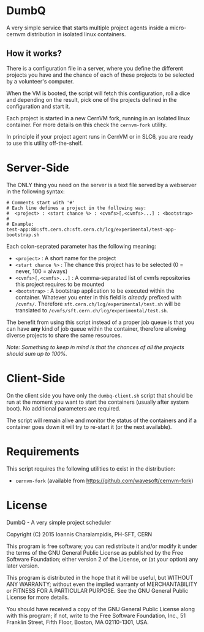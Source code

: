 # DumbQ

A very simple service that starts multiple project agents inside a micro-cernvm distribution in isolated linux containers.

## How it works?

There is a configuration file in a server, where you define the different projects you have and the chance of each of these projects to be selected by a  volunteer's computer.

When the VM is booted, the script will fetch this configuration, roll a dice and depending on the result, pick one of the projects defined in the configuration and start it.

Each project is started in a new CernVM fork, running in an isolated linux container. For more details on this check the `cernvm-fork` utility.

In principle if your project agent runs in CernVM or in SLC6, you are ready to use this utility off-the-shelf.

# Server-Side

The ONLY thing you need on the server is a text file served by a webserver in the following syntax:

    # Comments start with '#'
    # Each line defines a project in the following way:
    #  <project> : <start chance %> : <cvmfs>[,<cvmfs>...] : <bootstrap>
    #
    # Example:
    test-app:80:sft.cern.ch:sft.cern.ch/lcg/experimental/test-app-bootstrap.sh

Each colon-seprated parameter has the following meaning:

 * `<project>` : A short name for the project
 * `<start chance %>` : The chance this project has to be selected (0 = never, 100 = always)
 * `<cvmfs>[,<cvmfs>...]` : A  comma-separated list of cvmfs repositories this project requires to be mounted
 * `<bootstrap>` : A bootstrap application to be executed within the container. Whatever you enter in this field is *already* prefixed with `/cvmfs/`. Therefore `sft.cern.ch/lcg/experimental/test.sh` will be translated to `/cvmfs/sft.cern.ch/lcg/experimental/test.sh`.

The benefit from using this script instead of a proper job queue is that you can have **any** kind of job queue within the container, therefore allowing diverse projects to share the same resources.

_Note: Something to keep in mind is that the chances of all the projects should sum up to 100%._

# Client-Side

On the client side you have only the `dumbq-client.sh` script that should be run at the moment you want to start the containers (usually after system boot). No additional parameters are required.

The script will remain alive and monitor the status of the containers and if a container goes down it will try to re-start it (or the next available).

# Requirements

This script requires the following utilities to exist in the distribution:

 * `cernvm-fork` (available from https://github.com/wavesoft/cernvm-fork)

# License

DumbQ - A very simple project scheduler

Copyright (C) 2015  Ioannis Charalampidis, PH-SFT, CERN

This program is free software; you can redistribute it and/or
modify it under the terms of the GNU General Public License
as published by the Free Software Foundation; either version 2
of the License, or (at your option) any later version.

This program is distributed in the hope that it will be useful,
but WITHOUT ANY WARRANTY; without even the implied warranty of
MERCHANTABILITY or FITNESS FOR A PARTICULAR PURPOSE.  See the
GNU General Public License for more details.

You should have received a copy of the GNU General Public License
along with this program; if not, write to the Free Software
Foundation, Inc., 51 Franklin Street, Fifth Floor, Boston, MA  02110-1301, USA.
